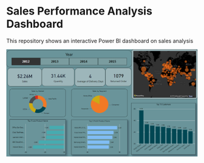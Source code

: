 # Sales Performance Analysis Dashboard

<p>This repository shows an interactive Power BI dashboard on sales analysis<p>
<img src="Images/Sales_Dashboard.png"/>
